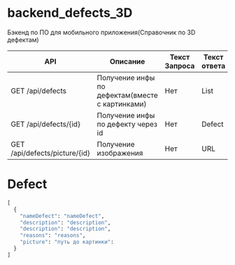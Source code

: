 # backend_defects_3D
Бэкенд по ПО для мобильного приложения(Справочник по 3D дефектам)

| API | Описание | Текст Запроса | Текст ответа |
| --- | -------- | ------------- | ------------ |
| GET /api/defects | Получение инфы по дефектам(вместе с картинками) | Нет | List<Defect> |
| GET /api/defects/{id} | Получение инфы по дефекту через id | Нет | Defect |
| GET /api/defects/picture/{id} | Получение изображения | Нет | URL |

# Defect

```py
[
  {
    "nameDefect": "nameDefect",
    "description": "description",
    "description": "description",
    "reasons": "reasons",
    "picture": "путь до картинки":
  }
]
```
